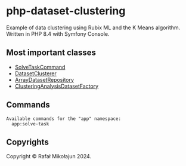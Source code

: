 # php-dataset-clustering

Example of data clustering using Rubix ML and the K Means algorithm. Written in PHP 8.4 with Symfony Console.

## Most important classes

* [SolveTaskCommand](./src/UI/CLI/SolveTaskCommand.php)
* [DatasetClusterer](./src/Application/ML/DatasetClusterer.php)
* [ArrayDatasetRepository](./src/Infrastructure/Repository/ArrayDatasetRepository.php)
* [ClusteringAnalysisDatasetFactory](./src/Application/Analytics/ClusteringAnalysisDatasetFactory.php)

## Commands

```
Available commands for the "app" namespace:
  app:solve-task
```

## Copyrights

Copyright © Rafał Mikołajun 2024.
